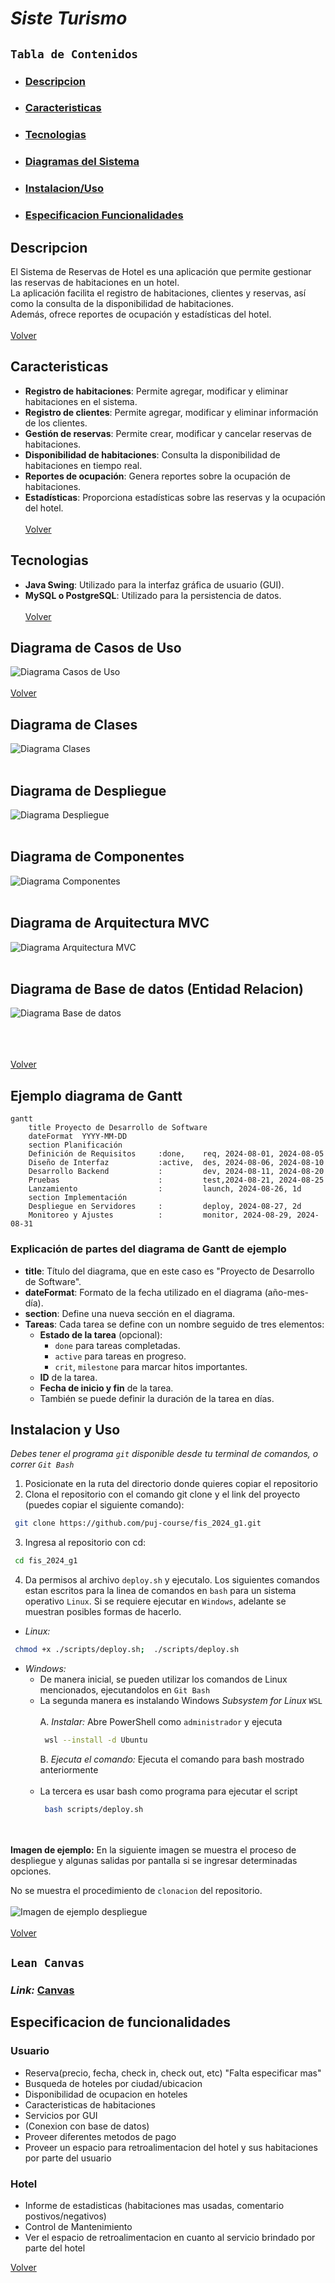 # *Siste Turismo*

<!-- fis_2024_g1 -->

## `Tabla de Contenidos`
- ### [Descripcion](#descripcion "Ir a Descripcion")
- ### [Caracteristicas](#caracteristicas "Ir a Caracteristicas")
- ### [Tecnologias](#tecnologias "Ir a Tecnologias")
- ### [Diagramas del Sistema](#diagrama-de-casos-de-uso "Ir a Diagrama Casos de Uso")
- ### [Instalacion/Uso](#instalacion-y-uso "Ir a Instalacion y Uso")
- ### [Especificacion Funcionalidades](#especificacion-de-funcionalidades "Ir a Especificacion de Funcionalidades")

## Descripcion
El Sistema de Reservas de Hotel es una aplicación que permite gestionar las reservas de habitaciones en un hotel.  
La aplicación facilita el registro de habitaciones, clientes y reservas, así como la consulta de la disponibilidad de habitaciones.  
Además, ofrece reportes de ocupación y estadísticas del hotel.
<br><br>
[Volver](#tabla-de-contenidos "Regresar a tabla de contenidos")

## Caracteristicas
- **Registro de habitaciones**: Permite agregar, modificar y eliminar habitaciones en el sistema.
- **Registro de clientes**: Permite agregar, modificar y eliminar información de los clientes.
- **Gestión de reservas**: Permite crear, modificar y cancelar reservas de habitaciones.
- **Disponibilidad de habitaciones**: Consulta la disponibilidad de habitaciones en tiempo real.
- **Reportes de ocupación**: Genera reportes sobre la ocupación de habitaciones.
- **Estadísticas**: Proporciona estadísticas sobre las reservas y la ocupación del hotel.
<br><br>
[Volver](#tabla-de-contenidos "Regresar a tabla de contenidos")

## Tecnologias
- **Java Swing**: Utilizado para la interfaz gráfica de usuario (GUI).
- **MySQL o PostgreSQL**: Utilizado para la persistencia de datos.
<br><br>
[Volver](#tabla-de-contenidos "Regresar a tabla de contenidos")

## Diagrama de Casos de Uso
![Diagrama Casos de Uso](https://github.com/ErickSalazar07/Web/blob/main/pictures/userCase.png?raw=true)
<br><br>
[Volver](#tabla-de-contenidos "Regresar a tabla de contenidos")

## Diagrama de Clases
![Diagrama Clases](https://github.com/ErickSalazar07/Web/blob/main/pictures/Clases.jpeg?raw=true)
<br><br>

## Diagrama de Despliegue
![Diagrama Despliegue](https://github.com/ErickSalazar07/Web/blob/main/pictures/Despliegue.jfif?raw=true)
<br><br>

## Diagrama de Componentes
![Diagrama Componentes](https://github.com/ErickSalazar07/Web/blob/main/pictures/Componentes.jfif?raw=true)
<br><br>

## Diagrama de Arquitectura MVC
![Diagrama Arquitectura MVC](https://github.com/ErickSalazar07/Web/blob/main/pictures/ArquitecturaMVC.jfif?raw=true)
<br><br>


## Diagrama de Base de datos (Entidad Relacion)
![Diagrama Base de datos](https://github.com/ErickSalazar07/Web/blob/main/pictures/Basededatos.jfif?raw=true)
<br><br>

<br><br>
[Volver](#tabla-de-contenidos "Regresar a tabla de contenidos")

## Ejemplo diagrama de Gantt

```mermaid
gantt
    title Proyecto de Desarrollo de Software
    dateFormat  YYYY-MM-DD
    section Planificación
    Definición de Requisitos     :done,    req, 2024-08-01, 2024-08-05
    Diseño de Interfaz           :active,  des, 2024-08-06, 2024-08-10
    Desarrollo Backend           :         dev, 2024-08-11, 2024-08-20
    Pruebas                      :         test,2024-08-21, 2024-08-25
    Lanzamiento                  :         launch, 2024-08-26, 1d
    section Implementación
    Despliegue en Servidores     :         deploy, 2024-08-27, 2d
    Monitoreo y Ajustes          :         monitor, 2024-08-29, 2024-08-31
```

### Explicación de partes del diagrama de Gantt de ejemplo

- **title**: Título del diagrama, que en este caso es "Proyecto de Desarrollo de Software".
- **dateFormat**: Formato de la fecha utilizado en el diagrama (año-mes-día).
- **section**: Define una nueva sección en el diagrama.
- **Tareas**: Cada tarea se define con un nombre seguido de tres elementos:
  - **Estado de la tarea** (opcional):
    - `done` para tareas completadas.
    - `active` para tareas en progreso.
    - `crit`, `milestone` para marcar hitos importantes.
  - **ID** de la tarea.
  - **Fecha de inicio y fin** de la tarea.
  - También se puede definir la duración de la tarea en días.

## Instalacion y Uso
*Debes tener el programa `git` disponible desde tu terminal de comandos, o correr `Git Bash`*  
1. Posicionate en la ruta del directorio donde quieres copiar el repositorio
2. Clona el repositorio con el comando git clone y el link del proyecto (puedes copiar el siguiente comando):
```sh
 git clone https://github.com/puj-course/fis_2024_g1.git
```
3. Ingresa al repositorio con cd:
```sh
 cd fis_2024_g1
```
4. Da permisos al archivo `deploy.sh` y ejecutalo.
Los siguientes comandos estan escritos para la linea de comandos en `bash` para un sistema operativo `Linux`. Si se requiere ejecutar en `Windows`, adelante se muestran posibles formas de hacerlo.  
 * *Linux:*
 ```sh
  chmod +x ./scripts/deploy.sh;  ./scripts/deploy.sh
 ```
 * *Windows:*  
   * De manera inicial, se pueden utilizar los comandos de Linux mencionados, ejecutandolos en `Git Bash`
   * La segunda manera es instalando Windows *Subsystem for Linux* `WSL`
     <br><br>
     A. *Instalar:* Abre PowerShell como `administrador` y ejecuta
       ```sh
        wsl --install -d Ubuntu
       ```
     B. *Ejecuta el comando:* Ejecuta el comando para bash mostrado anteriormente
     <br><br>
   * La tercera es usar bash como programa para ejecutar el script
     ```sh
      bash scripts/deploy.sh
     ```  
 <br><br>
**Imagen de ejemplo:** En la siguiente imagen se muestra el proceso de despliegue y algunas salidas por pantalla si se ingresar determinadas opciones.

No se muestra el procedimiento de `clonacion` del repositorio.  
<br>
![Imagen de ejemplo despliegue](https://github.com/ErickSalazar07/Web/blob/main/pictures/ejemploDespliegue.png?raw=true)
<br><br>
[Volver](#tabla-de-contenidos "Regresar a tabla de contenidos")

## `Lean Canvas`  
### ***Link:*** [Canvas](https://www.canva.com/design/DAGL5-BW-tM/t6wcoT0ZNaTMHwAL7HTbfA/edit?utm_content=DAGL5-BW-tM&utm_campaign=designshare&utm_medium=link2&utm_source=sharebutton) 

## Especificacion de funcionalidades

### Usuario
* Reserva(precio, fecha, check in, check out, etc) "Falta especificar mas"
* Busqueda de hoteles por ciudad/ubicacion
* Disponibilidad de ocupacion en hoteles
* Caracteristicas de habitaciones
* Servicios por GUI
* (Conexion con base de datos)
* Proveer diferentes metodos de pago
* Proveer un espacio para retroalimentacion del hotel y sus habitaciones por parte del usuario  

### Hotel
* Informe de estadisticas (habitaciones mas usadas, comentario postivos/negativos)  
* Control de Mantenimiento
* Ver el espacio de retroalimentacion en cuanto al servicio brindado por parte del hotel  

[Volver](#tabla-de-contenidos "Regresar a tabla de contenidos")
